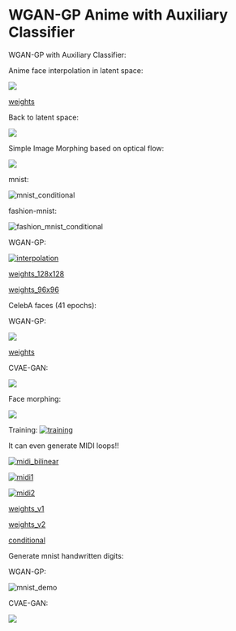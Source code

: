 # WGAN-GP Anime with Auxiliary Classifier

WGAN-GP with Auxiliary Classifier:

Anime face interpolation in latent space:

[![](assets/wgan-ac.gif)](https://www.youtube.com/watch?v=b_2aBGB1P9o)

[weights](https://github.com/peter0749/WGAN-GP-Anime-with-Auxiliary-Classifier/releases/download/0.3.0/acwgan_anime_128x128.zip)

Back to latent space:

![](assets/back_to_z.gif)

Simple Image Morphing based on optical flow:

[![](assets/morphing.gif)](https://www.youtube.com/watch?v=0TgLGvA4LUM)

mnist:

![mnist_conditional](assets/mnist_conditional.gif)

fashion-mnist:

![fashion_mnist_conditional](assets/fashion-mnist.gif)

WGAN-GP:

[![interpolation](assets/t_00.jpg)](https://youtu.be/Z3mCvaWJd6Y)

[weights_128x128](https://github.com/peter0749/WGAN-GP-Anime-with-Auxiliary-Classifier/releases/download/0.3.0/anime_128x128.7z)

[weights_96x96](https://github.com/peter0749/WGAN-GP-Anime-with-Auxiliary-Classifier/releases/download/0.3.0/anime_96x96.7z)

CelebA faces (41 epochs):

WGAN-GP:

![](assets/celeba_64x64.jpg)

[weights](https://github.com/peter0749/WGAN-GP-Anime-with-Auxiliary-Classifier/releases/download/0.3.0/CelebA_WGAN-GP.zip)

CVAE-GAN:

![](assets/cvaegan_celeba.jpg)

Face morphing:

[![](assets/face_morphing.gif)](https://www.youtube.com/watch?v=A8JOjdcKi78)

Training:
[![training](assets/ite_141500.jpg)](https://youtu.be/5WlgixPlwDA)

It can even generate MIDI loops!!

[![midi_bilinear](https://img.youtube.com/vi/9hzGmvnQODI/0.jpg)](https://www.youtube.com/watch?v=9hzGmvnQODI)

[![midi1](https://img.youtube.com/vi/xpnn-WtN4zM/0.jpg)](https://www.youtube.com/watch?v=xpnn-WtN4zM)

[![midi2](https://img.youtube.com/vi/AX2lXaEue0Y/0.jpg)](https://www.youtube.com/watch?v=AX2lXaEue0Y)

[weights_v1](https://github.com/peter0749/WGAN-GP-Anime-with-Auxiliary-Classifier/releases/download/0.3.0/midi_loop_generator.7z)

[weights_v2](https://github.com/peter0749/WGAN-GP-Anime-with-Auxiliary-Classifier/releases/download/0.3.0/midi_loop_generator_ver2.h5.zip)

[conditional](https://github.com/peter0749/WGAN-GP-Anime-with-Auxiliary-Classifier/releases/download/0.3.0/conditional_midi_loop.zip)

Generate mnist handwritten digits:

WGAN-GP:

![mnist_demo](assets/mnist.jpg)

CVAE-GAN:

![](assets/cvaegan.jpg)
